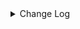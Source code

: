 <details><summary> Change Log </summary>

| Change | Commit | Version |
| --- | --- | --- |
|Revert &quot; [improve] update localfile connector config&quot; (#9018)|https://github.com/apache/seatunnel/commit/cdc79e13a|2.3.10|
| [improve] update localfile connector config (#8765)|https://github.com/apache/seatunnel/commit/def369a85|2.3.10|
|[Improve][connector-hive] Improved hive file allocation algorithm for subtasks (#8876)|https://github.com/apache/seatunnel/commit/89d1878ad|2.3.10|
|[Improve] restruct connector common options (#8634)|https://github.com/apache/seatunnel/commit/f3499a6ee|2.3.10|
|[Fix][Hive] Writing parquet files supports the optional timestamp int96 (#8509)|https://github.com/apache/seatunnel/commit/856aea195|2.3.10|
|[Fix] Set all snappy dependency use one version (#8423)|https://github.com/apache/seatunnel/commit/3ac977c8d|2.3.9|
|[Fix][Connector-V2] Fix hive krb5 path not work (#8228)|https://github.com/apache/seatunnel/commit/e18a4d07b|2.3.9|
|[Improve][dist]add shade check rule (#8136)|https://github.com/apache/seatunnel/commit/51ef80001|2.3.9|
|[Feature][File] Support config null format for text file read (#8109)|https://github.com/apache/seatunnel/commit/2dbf02df4|2.3.9|
|[Improve][API] Unified tables_configs and table_list (#8100)|https://github.com/apache/seatunnel/commit/84c0b8d66|2.3.9|
|[Feature][Core] Rename `result_table_name`/`source_table_name` to `plugin_input/plugin_output` (#8072)|https://github.com/apache/seatunnel/commit/c7bbd322d|2.3.9|
|[Feature][E2E] Add hive3 e2e test case (#8003)|https://github.com/apache/seatunnel/commit/9a24fac2c|2.3.9|
|[Improve][Connector-V2] Change File Read/WriteStrategy `setSeaTunnelRowTypeInfo` to `setCatalogTable` (#7829)|https://github.com/apache/seatunnel/commit/6b5f74e52|2.3.9|
|[Feature][Restapi] Allow metrics information to be associated to logical plan nodes (#7786)|https://github.com/apache/seatunnel/commit/6b7c53d03|2.3.9|
|[Improve][Zeta] Split the classloader of task group (#7580)|https://github.com/apache/seatunnel/commit/3be0d1cc6|2.3.8|
|[Feature][Core] Support using upstream table placeholders in sink options and auto replacement (#7131)|https://github.com/apache/seatunnel/commit/c4ca74122|2.3.6|
|[Improve][Hive] Close resources when exception occurs (#7205)|https://github.com/apache/seatunnel/commit/561171528|2.3.6|
|[Hotfix][Hive Connector] Fix Hive hdfs-site.xml and hive-site.xml not be load error (#7069)|https://github.com/apache/seatunnel/commit/c23a577f3|2.3.6|
|Fix hive load hive_site_path and hdfs_site_path too late (#7017)|https://github.com/apache/seatunnel/commit/e2578a5b4|2.3.6|
|[Bug] [connector-hive] Eanble login with kerberos for hive (#6893)|https://github.com/apache/seatunnel/commit/26e433e47|2.3.6|
|[Feature][S3 File] Make S3 File Connector support multiple table write (#6698)|https://github.com/apache/seatunnel/commit/8f2049b2f|2.3.6|
|[Feature] Hive Source/Sink support multiple table (#5929)|https://github.com/apache/seatunnel/commit/4d9287fce|2.3.6|
|[Improve][Hive] udpate hive3 version (#6699)|https://github.com/apache/seatunnel/commit/1184c05c2|2.3.6|
|[HiveSink]Fix the risk of resource leakage. (#6721)|https://github.com/apache/seatunnel/commit/c23804f13|2.3.6|
|[Improve][Connector-v2] The hive connector support multiple filesystem (#6648)|https://github.com/apache/seatunnel/commit/8a4c01fe3|2.3.6|
|[Fix][Connector-V2] Fix add hive partition error when partition already existed (#6577)|https://github.com/apache/seatunnel/commit/2a0a0b9d1|2.3.5|
|Fix HiveMetaStoreProxy#enableKerberos will return true if doesn&#x27;t enable kerberos (#6307)|https://github.com/apache/seatunnel/commit/1dad6f706|2.3.4|
|[Feature][Engine] Unify job env parameters (#6003)|https://github.com/apache/seatunnel/commit/2410ab38f|2.3.4|
|[Refactor][File Connector] Put Multiple Table File API to File Base Module (#6033)|https://github.com/apache/seatunnel/commit/c324d663b|2.3.4|
|Support using multiple hadoop account (#5903)|https://github.com/apache/seatunnel/commit/d69d88d1a|2.3.4|
|[Improve][Common] Introduce new error define rule (#5793)|https://github.com/apache/seatunnel/commit/9d1b2582b|2.3.4|
|Support config column/primaryKey/constraintKey in schema (#5564)|https://github.com/apache/seatunnel/commit/eac76b4e5|2.3.4|
|[Hotfix][Connector-V2][Hive] fix the bug that hive-site.xml can not be injected in HiveConf (#5261)|https://github.com/apache/seatunnel/commit/04ce22ac1|2.3.4|
|[Improve][Connector-v2][HiveSink]remove drop partition when abort. (#4940)|https://github.com/apache/seatunnel/commit/edef87b52|2.3.3|
|[feature][web] hive add option because web need (#5154)|https://github.com/apache/seatunnel/commit/5e1511ff0|2.3.3|
|[Hotfix][Connector-V2][Hive] Support user-defined hive-site.xml (#4965)|https://github.com/apache/seatunnel/commit/2a064bcdb|2.3.3|
|Change file type to file_format_type in file source/sink (#4249)|https://github.com/apache/seatunnel/commit/973a2fae3|2.3.1|
|[hotfix] fixed schema options import error|https://github.com/apache/seatunnel/commit/656805f2d|2.3.1|
|[chore] Code format with spotless plugin.|https://github.com/apache/seatunnel/commit/291214ad6|2.3.1|
|Merge branch &#x27;dev&#x27; into merge/cdc|https://github.com/apache/seatunnel/commit/4324ee191|2.3.1|
|[Improve][Project] Code format with spotless plugin.|https://github.com/apache/seatunnel/commit/423b58303|2.3.1|
|[Imprve][Connector-V2][Hive] Support read text table &amp; Column projection (#4105)|https://github.com/apache/seatunnel/commit/717620f54|2.3.1|
|[Hotfix][Connector-V2][Hive] Fix hive unknownhost (#4141)|https://github.com/apache/seatunnel/commit/f1a1dfe4a|2.3.1|
|[Improve][build] Give the maven module a human readable name (#4114)|https://github.com/apache/seatunnel/commit/d7cd60105|2.3.1|
|[Improve][Project] Code format with spotless plugin. (#4101)|https://github.com/apache/seatunnel/commit/a2ab16656|2.3.1|
|[Improve][Connector-V2][Hive] Support assign partitions (#3842)|https://github.com/apache/seatunnel/commit/6a4a850b4|2.3.1|
|[Improve][Connector-V2][Hive] Improve config check logic (#3886)|https://github.com/apache/seatunnel/commit/b4348f6f4|2.3.1|
|[Feature][Connector-V2] Support kerberos in hive and hdfs file connector (#3840)|https://github.com/apache/seatunnel/commit/055ad9d83|2.3.1|
|[Feature][Connector] add get source method to all source connector (#3846)|https://github.com/apache/seatunnel/commit/417178fb8|2.3.1|
|[Improve][Connector-V2] The log outputs detailed exception stack information (#3805)|https://github.com/apache/seatunnel/commit/d0c6217f2|2.3.1|
|[Feature][Shade] Add seatunnel hadoop3 uber (#3755)|https://github.com/apache/seatunnel/commit/5a024bdf8|2.3.0|
|[Feature][Connector-V2][File] Optimize filesystem utils (#3749)|https://github.com/apache/seatunnel/commit/ac4e880fb|2.3.0|
|[Hotfix][OptionRule] Fix option rule about all connectors (#3592)|https://github.com/apache/seatunnel/commit/226dc6a11|2.3.0|
|[Hotfix][Connector-V2][Hive] Fix npe of getting file system (#3506)|https://github.com/apache/seatunnel/commit/e1fc3d1b0|2.3.0|
|[Improve][Connector-V2][Hive] Unified exceptions for hive source &amp; sink connector (#3541)|https://github.com/apache/seatunnel/commit/12c0fb91d|2.3.0|
|[Feature][Connector-V2][File] Add option and factory for file connectors (#3375)|https://github.com/apache/seatunnel/commit/db286e863|2.3.0|
|[Hotfix][Connector-V2][Hive] Fix the bug that when write data to hive throws NullPointerException (#3258)|https://github.com/apache/seatunnel/commit/777bf6b42|2.3.0|
|[Improve][Connector-V2][Hive] Hive Sink Support msck partitions (#3133)|https://github.com/apache/seatunnel/commit/a8738ef3c|2.3.0-beta|
|unify `flatten-maven-plugin` version (#3078)|https://github.com/apache/seatunnel/commit/ed743fddc|2.3.0-beta|
|[Engine][Merge] fix merge problem|https://github.com/apache/seatunnel/commit/0e9ceeefc|2.3.0-beta|
|Merge remote-tracking branch &#x27;upstream/dev&#x27; into st-engine|https://github.com/apache/seatunnel/commit/ca80df779|2.3.0-beta|
|update hive.metastore.version to hive.exec.version (#2879)|https://github.com/apache/seatunnel/commit/018ee0a3d|2.2.0-beta|
|[Bug][Connector-V2] Fix hive sink bug (#2870)|https://github.com/apache/seatunnel/commit/d661fa011|2.2.0-beta|
|[Fix][Connector-V2] Fix HiveSource Connector read orc table error (#2845)|https://github.com/apache/seatunnel/commit/61720306e|2.2.0-beta|
|[Bug][Connector-V2] Fix hive source text table name (#2797)|https://github.com/apache/seatunnel/commit/563637ebd|2.2.0-beta|
|[Improve][Connector-V2] Refactor hive source &amp; sink connector (#2708)|https://github.com/apache/seatunnel/commit/a357dca36|2.2.0-beta|
|[DEV][Api] Replace SeaTunnelContext with JobContext and remove singleton pattern (#2706) (#2731)|https://github.com/apache/seatunnel/commit/e8929ab60|2.3.0-beta|
|[DEV][Api] Replace SeaTunnelContext with JobContext and remove singleton pattern (#2706)|https://github.com/apache/seatunnel/commit/cbf82f755|2.2.0-beta|
|[#2606]Dependency management split (#2630)|https://github.com/apache/seatunnel/commit/fc047be69|2.2.0-beta|
|[Improve][Connector-V2] Refactor the package of hdfs file connector (#2402)|https://github.com/apache/seatunnel/commit/87d0624c5|2.2.0-beta|
|[Feature][Connector-V2] Add orc file support in connector hive sink (#2311) (#2374)|https://github.com/apache/seatunnel/commit/81cb80c05|2.2.0-beta|
|[improve][UT] Upgrade junit to 5.+ (#2305)|https://github.com/apache/seatunnel/commit/362319ff3|2.2.0-beta|
|Decide table format using outputFormat in HiveSinkConfig #2303|https://github.com/apache/seatunnel/commit/3a2586f6d|2.2.0-beta|
|[Feature][Connector-V2-Hive] Add parquet file format support to Hive Sink (#2310)|https://github.com/apache/seatunnel/commit/4ab3c21b8|2.2.0-beta|
|Add BaseHiveCommitInfo for common hive commit info (#2306)|https://github.com/apache/seatunnel/commit/0d2f6f4d7|2.2.0-beta|
|Remove same code to independent method in HiveSinkWriter (#2307)|https://github.com/apache/seatunnel/commit/e99e6ee72|2.2.0-beta|
|Avoid potential null pointer risk in HiveSinkWriter#snapshotState (#2302)|https://github.com/apache/seatunnel/commit/e7d817f7d|2.2.0-beta|
|[Connector-V2] Add file type check logic in hive connector (#2275)|https://github.com/apache/seatunnel/commit/5488337c6|2.2.0-beta|
|[Connector-V2] Add parquet file reader for Hive Source Connector (#2199) (#2237)|https://github.com/apache/seatunnel/commit/59db97ed3|2.2.0-beta|
|Merge from dev to st-engine (#2243)|https://github.com/apache/seatunnel/commit/41e530afd|2.3.0-beta|
|StateT of SeaTunnelSource should extend `Serializable` (#2214)|https://github.com/apache/seatunnel/commit/8c426ef85|2.2.0-beta|
|[Bug][connector-hive] filter &#x27;_SUCCESS&#x27; file in file list (#2235) (#2236)|https://github.com/apache/seatunnel/commit/db0465152|2.2.0-beta|
|[Bug][hive-connector-v2] Resolve the schema inconsistency bug (#2229) (#2230)|https://github.com/apache/seatunnel/commit/62ca07591|2.2.0-beta|
|[Bug][spark-connector-v2-example] fix the bug of no class found. (#2191) (#2192)|https://github.com/apache/seatunnel/commit/5dbc2df17|2.2.0-beta|
|[Connector-V2] Add Hive sink connector v2 (#2158)|https://github.com/apache/seatunnel/commit/23ad4ee73|2.2.0-beta|
|[Connector-V2] Add File Sink Connector (#2117)|https://github.com/apache/seatunnel/commit/e2283da64|2.2.0-beta|
|[Connector-V2]Hive Source (#2123)|https://github.com/apache/seatunnel/commit/ffcf3f59e|2.2.0-beta|
|[api-draft][Optimize] Optimize module name (#2062)|https://github.com/apache/seatunnel/commit/f79e3112b|2.2.0-beta|

</details>
